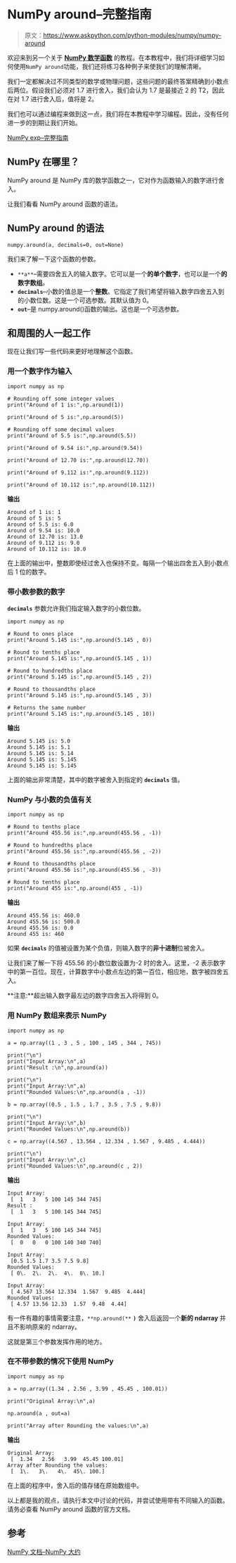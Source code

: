 # NumPy around–完整指南

> 原文：<https://www.askpython.com/python-modules/numpy/numpy-around>

欢迎来到另一个关于 [**NumPy 数学函数**](https://www.askpython.com/python/numpy-trigonometric-functions) 的教程。在本教程中，我们将详细学习如何使用`NumPy around`功能，我们还将练习各种例子来使我们的理解清晰。

我们一定都解决过不同类型的数学或物理问题，这些问题的最终答案精确到小数点后两位。假设我们必须对 1.7 进行舍入，我们会认为 1.7 是最接近 2 的 T2，因此在对 1.7 进行舍入后，值将是 2。

我们也可以通过编程来做到这一点，我们将在本教程中学习编程。因此，没有任何进一步的到期让我们开始。

[NumPy exp–完整指南](https://www.askpython.com/python-modules/numpy/numpy-exp)

## NumPy 在哪里？

NumPy around 是 NumPy 库的数学函数之一，它对作为函数输入的数字进行舍入。

让我们看看 NumPy around 函数的语法。

## NumPy around 的语法

```
numpy.around(a, decimals=0, out=None)

```

我们来了解一下这个函数的参数。

*   `**a**`–需要四舍五入的输入数字。它可以是一个**的单个数字**，也可以是一个**的数字数组**。
*   **`decimals`**–小数的值总是一个**整数**。它指定了我们希望将输入数字四舍五入到的小数位数。这是一个可选参数。其默认值为 0。
*   **`out`**–是 numpy.around()函数的输出。这也是一个可选参数。

## 和周围的人一起工作

现在让我们写一些代码来更好地理解这个函数。

### 用一个数字作为输入

```
import numpy as np

# Rounding off some integer values
print("Around of 1 is:",np.around(1))

print("Around of 5 is:",np.around(5))

# Rounding off some decimal values
print("Around of 5.5 is:",np.around(5.5))

print("Around of 9.54 is:",np.around(9.54))

print("Around of 12.70 is:",np.around(12.70))

print("Around of 9.112 is:",np.around(9.112))

print("Around of 10.112 is:",np.around(10.112))

```

**输出**

```
Around of 1 is: 1
Around of 5 is: 5
Around of 5.5 is: 6.0
Around of 9.54 is: 10.0
Around of 12.70 is: 13.0
Around of 9.112 is: 9.0
Around of 10.112 is: 10.0

```

在上面的输出中，整数即使经过舍入也保持不变。每隔一个输出四舍五入到小数点后 1 位的数字。

### 带小数参数的数字

**`decimals`** 参数允许我们指定输入数字的小数位数。

```
import numpy as np

# Round to ones place
print("Around 5.145 is:",np.around(5.145 , 0))

# Round to tenths place
print("Around 5.145 is:",np.around(5.145 , 1))

# Round to hundredths place
print("Around 5.145 is:",np.around(5.145 , 2))

# Round to thousandths place
print("Around 5.145 is:",np.around(5.145 , 3))

# Returns the same number
print("Around 5.145 is:",np.around(5.145 , 10))

```

**输出**

```
Around 5.145 is: 5.0
Around 5.145 is: 5.1
Around 5.145 is: 5.14
Around 5.145 is: 5.145
Around 5.145 is: 5.145

```

上面的输出非常清楚，其中的数字被舍入到指定的 **`decimals`** 值。

### NumPy 与小数的负值有关

```
import numpy as np

# Round to tenths place
print("Around 455.56 is:",np.around(455.56 , -1))

# Round to hundredths place
print("Around 455.56 is:",np.around(455.56 , -2))

# Round to thousandths place
print("Around 455.56 is:",np.around(455.56 , -3))

# Round to tenths place    
print("Around 455 is:",np.around(455 , -1))

```

**输出**

```
Around 455.56 is: 460.0
Around 455.56 is: 500.0
Around 455.56 is: 0.0
Around 455 is: 460

```

如果 **`decimals`** 的值被设置为某个负值，则输入数字的**非十进制**位被舍入。

让我们来了解一下将 455.56 的小数位数设置为-2 时的舍入。这里，-2 表示数字中的第一百位。现在，计算数字中小数点左边的第一百位，相应地，数字被四舍五入。

**注意:**超出输入数字最左边的数字四舍五入将得到 0。

### 用 NumPy 数组来表示 NumPy

```
import numpy as np

a = np.array((1 , 3 , 5 , 100 , 145 , 344 , 745))

print("\n")
print("Input Array:\n",a)
print("Result :\n",np.around(a))

print("\n")
print("Input Array:\n",a)
print("Rounded Values:\n",np.around(a , -1))

b = np.array((0.5 , 1.5 , 1.7 , 3.5 , 7.5 , 9.8))

print("\n")
print("Input Array:\n",b)
print("Rounded Values:\n",np.around(b))

c = np.array((4.567 , 13.564 , 12.334 , 1.567 , 9.485 , 4.444))

print("\n")
print("Input Array:\n",c)
print("Rounded Values:\n",np.around(c , 2))

```

**输出**

```
Input Array:
 [  1   3   5 100 145 344 745]
Result :
 [  1   3   5 100 145 344 745]

Input Array:
 [  1   3   5 100 145 344 745]
Rounded Values:
 [  0   0   0 100 140 340 740]

Input Array:
 [0.5 1.5 1.7 3.5 7.5 9.8]
Rounded Values:
 [ 0\.  2\.  2\.  4\.  8\. 10.]

Input Array:
 [ 4.567 13.564 12.334  1.567  9.485  4.444]
Rounded Values:
 [ 4.57 13.56 12.33  1.57  9.48  4.44]

```

有一件有趣的事情需要注意，`**np.around(**` **`)`** 舍入后返回一个**新的 ndarray** 并且不影响原来的 ndarray。

这就是第三个参数发挥作用的地方。

### 在不带参数的情况下使用 NumPy

```
import numpy as np

a = np.array((1.34 , 2.56 , 3.99 , 45.45 , 100.01))

print("Original Array:\n",a)

np.around(a , out=a)

print("Array after Rounding the values:\n",a)

```

**输出**

```
Original Array:
 [  1.34   2.56   3.99  45.45 100.01]
Array after Rounding the values:
 [  1\.   3\.   4\.  45\. 100.]

```

在上面的程序中，舍入后的值存储在原始数组中。

以上都是我的观点，请执行本文中讨论的代码，并尝试使用带有不同输入的函数。请务必查看 NumPy around 函数的官方文档。

## 参考

[NumPy 文档–NumPy 大约](https://numpy.org/doc/stable/reference/generated/numpy.around.html)